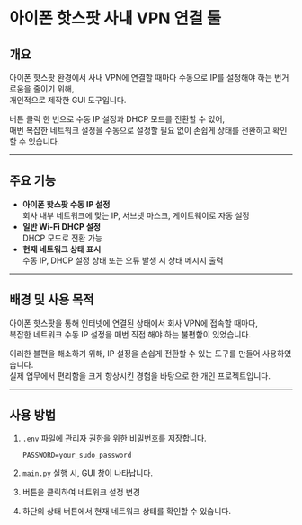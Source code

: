 # 아이폰 핫스팟 사내 VPN 연결 툴

## 개요
아이폰 핫스팟 환경에서 사내 VPN에 연결할 때마다 수동으로 IP를 설정해야 하는 번거로움을 줄이기 위해,  
개인적으로 제작한 GUI 도구입니다.

버튼 클릭 한 번으로 수동 IP 설정과 DHCP 모드를 전환할 수 있어,  
매번 복잡한 네트워크 설정을 수동으로 설정할 필요 없이 손쉽게 상태를 전환하고 확인할 수 있습니다.

---

## 주요 기능
- **아이폰 핫스팟 수동 IP 설정**  
  회사 내부 네트워크에 맞는 IP, 서브넷 마스크, 게이트웨이로 자동 설정  
- **일반 Wi-Fi DHCP 설정**  
  DHCP 모드로 전환 가능
- **현재 네트워크 상태 표시**  
  수동 IP, DHCP 설정 상태 또는 오류 발생 시 상태 메시지 출력

---

## 배경 및 사용 목적
아이폰 핫스팟을 통해 인터넷에 연결된 상태에서 회사 VPN에 접속할 때마다,  
복잡한 네트워크 수동 IP 설정을 매번 직접 해야 하는 불편함이 있었습니다.  

이러한 불편을 해소하기 위해, IP 설정을 손쉽게 전환할 수 있는 도구를 만들어 사용하였습니다.  
실제 업무에서 편리함을 크게 향상시킨 경험을 바탕으로 한 개인 프로젝트입니다.


---

## 사용 방법
1. `.env` 파일에 관리자 권한을 위한 비밀번호를 저장합니다.

    ```env
    PASSWORD=your_sudo_password
    ```

2. `main.py` 실행 시, GUI 창이 나타납니다.  
3. 버튼을 클릭하여 네트워크 설정 변경  
4. 하단의 상태 버튼에서 현재 네트워크 상태를 확인할 수 있습니다.
